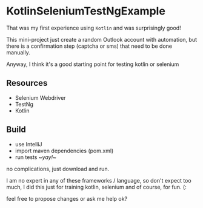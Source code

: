 # KotlinSeleniumTestNgExample
That was my first experience using `Kotlin` and was surprisingly good!

This mini-project just create a random Outlook account with automation, but there is a confirmation step (captcha or sms) that need to be done manually.

Anyway, I think it's a good starting point for testing kotlin or selenium

## Resources
- Selenium Webdriver
- TestNg
- Kotlin

## Build
- use IntelliJ
- import maven dependencies (pom.xml)
- run tests ~*yay!*~

no complications, just download and run.

I am no expert in any of these frameworks / language, so don't expect too much, I did this just for training kotlin, selenium and of course, for fun.  (:

feel free to propose changes or ask me help ok?

